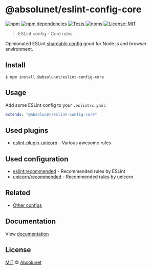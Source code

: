 # @absolunet/eslint-config-core

[![npm][npm-badge]][npm-url]
[![npm dependencies][dependencies-badge]][dependencies-url]
[![Tests][tests-badge]][tests-url]
[![npms][npms-badge]][npms-url]
[![License: MIT][license-badge]][license-url]

> ESLint config - Core rules

Opinionated ESLint [shareable config](https://eslint.org/docs/developer-guide/shareable-configs.html) good for Node.js and browser environment.

## Install

```
$ npm install @absolunet/eslint-config-core
```

## Usage

Add some ESLint config to your `.eslintrc.yaml`:

```yaml
extends: "@absolunet/eslint-config-core"
```

## Used plugins

- [eslint-plugin-unicorn](https://github.com/sindresorhus/eslint-plugin-unicorn) - Various awesome rules

## Used configuration

- [eslint:recommended](https://eslint.org/docs/latest/rules/) - Recommended rules by ESLint
- [unicorn/recommended](https://github.com/sindresorhus/eslint-plugin-unicorn#recommended-config) - Recommended rules by unicorn

## Related

- [Other configs](https://github.com/absolunet/eslint-config)

## Documentation

View [documentation](https://documentation.absolunet.com/eslint-config/core)

## License

[MIT](LICENSE) © [Absolunet](https://absolunet.com)

[npm-badge]: https://img.shields.io/npm/v/@absolunet/eslint-config-core?style=flat-square
[dependencies-badge]: https://img.shields.io/david/absolunet/eslint-config?path=packages/core&style=flat-square
[tests-badge]: https://img.shields.io/github/workflow/status/absolunet/eslint-config/tests/production?label=tests&style=flat-square
[npms-badge]: https://badges.npms.io/%40absolunet%2Feslint-config-core.svg?style=flat-square
[license-badge]: https://img.shields.io/badge/license-MIT-green?style=flat-square
[npm-url]: https://www.npmjs.com/package/@absolunet/eslint-config-core
[dependencies-url]: https://david-dm.org/absolunet/eslint-config?path=packages/core
[tests-url]: https://github.com/absolunet/eslint-config/actions?query=workflow%3Atests+branch%3Aproduction
[npms-url]: https://npms.io/search?q=%40absolunet%2Feslint-config-core
[license-url]: https://opensource.org/licenses/MIT
